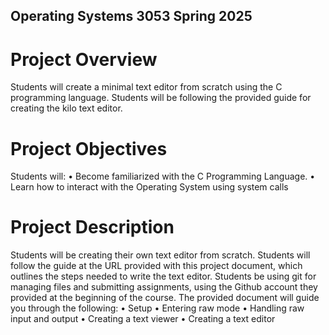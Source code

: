 ## Operating Systems 3053 Spring 2025
# Project Overview
Students will create a minimal text editor from scratch using the C programming language. Students will
be following the provided guide for creating the kilo text editor.

# Project Objectives
Students will:
• Become familiarized with the C Programming Language.
• Learn how to interact with the Operating System using system calls

# Project Description 
Students will be creating their own text editor from scratch. Students will follow the guide at the URL
provided with this project document, which outlines the steps needed to write the text editor. Students
be using git for managing files and submitting assignments, using the Github account they provided at the
beginning of the course.
The provided document will guide you through the following:
• Setup
• Entering raw mode
• Handling raw input and output
• Creating a text viewer
• Creating a text editor
